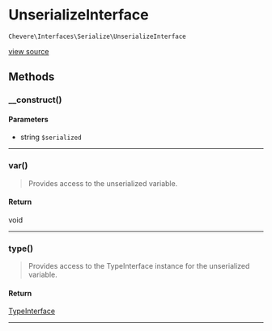 # UnserializeInterface

`Chevere\Interfaces\Serialize\UnserializeInterface`

[view source](https://github.com/chevere/chevere/blob/master//home/rodolfo/git/chevere/chevere/interfaces/Serialize/UnserializeInterface.php)

## Methods

### __construct()

#### Parameters

- string `$serialized`

---

### var()

> Provides access to the unserialized variable.

#### Return

void

---

### type()

> Provides access to the TypeInterface instance for the unserialized variable.

#### Return

[TypeInterface](../Type/TypeInterface.md)

---

